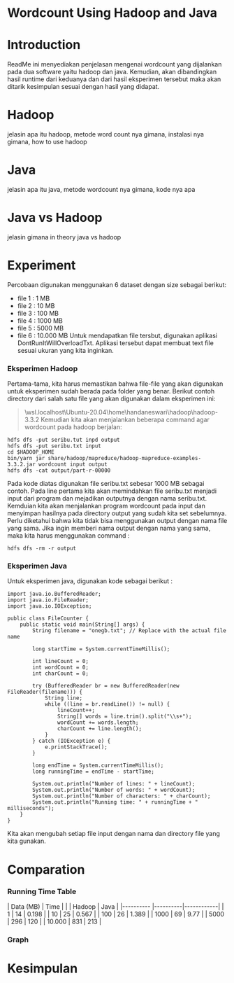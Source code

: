 # Wordcount Using Hadoop and Java 
# Introduction
ReadMe ini menyediakan penjelasan mengenai wordcount yang dijalankan pada dua software yaitu hadoop dan java. Kemudian, akan dibandingkan hasil runtime dari keduanya dan dari hasil eksperimen tersebut maka akan ditarik kesimpulan sesuai dengan hasil yang didapat. 

# Hadoop 
jelasin apa itu hadoop, metode word count nya gimana, instalasi nya gimana, how to use hadoop 
# Java 
jelasin apa itu java, metode wordcount nya gimana, kode nya apa 
# Java vs Hadoop 
jelasin gimana in theory java vs hadoop 
# Experiment 
Percobaan digunakan menggunakan 6 dataset dengan size sebagai berikut: 
- file 1 : 1 MB 
- file 2 : 10 MB 
- file 3 : 100 MB 
- file 4 : 1000 MB 
- file 5 : 5000 MB 
- file 6 : 10.000 MB 
Untuk mendapatkan file tersbut, digunakan aplikasi DontRunItWillOverloadTxt. Aplikasi tersebut dapat membuat text file sesuai ukuran yang kita inginkan. 
### Eksperimen Hadoop
Pertama-tama, kita harus memastikan bahwa file-file yang akan digunakan untuk eksperimen sudah berada pada folder yang benar. Berikut contoh directory dari salah satu file yang akan digunakan dalam eksperimen ini: 
> \\wsl.localhost\Ubuntu-20.04\home\handaneswari\hadoop\hadoop-3.3.2
Kemudian kita akan menjalankan beberapa command agar wordcount pada hadoop berjalan: 
```
hdfs dfs -put seribu.tut inpd output
hdfs dfs -put seribu.txt input
cd $HADOOP_HOME
bin/yarn jar share/hadoop/mapreduce/hadoop-mapreduce-examples-3.3.2.jar wordcount input output
hdfs dfs -cat output/part-r-00000

```
Pada kode diatas digunakan file seribu.txt sebesar 1000 MB sebagai contoh. Pada line pertama kita akan memindahkan file seribu.txt menjadi input dari program dan mejadikan outputnya dengan nama seribu.txt. Kemduian kita akan menjalankan program wordcount pada input dan menyimpan hasilnya pada directory output yang sudah kita set sebelumnya. 
Perlu diketahui bahwa kita tidak bisa menggunakan output dengan nama file yang sama. Jika ingin memberi nama output dengan nama yang sama, maka kita harus menggunakan command : 
```
hdfs dfs -rm -r output
```
### Eksperimen Java 
Untuk eksperimen java, digunakan kode sebagai berikut : 
```
import java.io.BufferedReader;
import java.io.FileReader;
import java.io.IOException;

public class FileCounter {
    public static void main(String[] args) {
        String filename = "onegb.txt"; // Replace with the actual file name

        long startTime = System.currentTimeMillis();

        int lineCount = 0;
        int wordCount = 0;
        int charCount = 0;

        try (BufferedReader br = new BufferedReader(new FileReader(filename))) {
            String line;
            while ((line = br.readLine()) != null) {
                lineCount++;
                String[] words = line.trim().split("\\s+");
                wordCount += words.length;
                charCount += line.length();
            }
        } catch (IOException e) {
            e.printStackTrace();
        }

        long endTime = System.currentTimeMillis();
        long runningTime = endTime - startTime;

        System.out.println("Number of lines: " + lineCount);
        System.out.println("Number of words: " + wordCount);
        System.out.println("Number of characters: " + charCount);
        System.out.println("Running time: " + runningTime + " milliseconds");
    }
}

```
Kita akan mengubah setiap file input dengan nama dan directory file yang kita gunakan. 

# Comparation
### Running Time Table 

| Data (MB) |         Time          |
|           | Hadoop   |   Java     |
|---------- |----------|------------|
|   1       |    14    |    0.198   |
|   10      |    25    |    0.567   |
|   100     |    26    |    1.389   |
|   1000    |    69    |    9.77    |
|   5000    |    296   |    120     |
|   10.000  |    831   |    213     |

### Graph 


# Kesimpulan 
